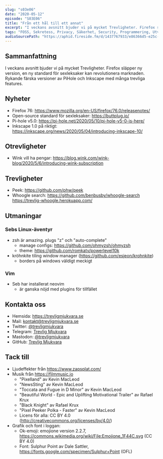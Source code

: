 ```yaml
---
slug: "s03e06"
date: "2020-05-12"
episode: "S03E06"
title: "Från ett hål till ett annat"
excerpt: "I veckans avsnitt bjuder vi på mycket Trevligheter. Firefox släpper ny version, en ny standard för sexleksaker kan revolutionera marknaden. Rykande färska versioner av PiHole och Inkscape med många trevliga features."
tags: "FOSS, Sekretess, Privacy, Säkerhet, Security, Programmering, Utveckling, RaspberryPi, PinePhone, Technology, Linux, Open Source, git, vim, buttplug, firefox, PiHole, InkScape, neovim, buttplug.io, wink, peek, whoogle, zsh, ohmyzsh, kröhnkite, powerlevel10k"
audioSourcePath: "https://aphid.fireside.fm/d/1437767933/e86366d5-e25c-4aab-9a13-33b7144ac160/3bcac9b3-2e7f-44d7-8f4a-d612bfadbc44.mp3"
---
```


## Sammanfattning
I veckans avsnitt bjuder vi på mycket Trevligheter. Firefox släpper ny version, en ny standard för sexleksaker kan revolutionera marknaden. Rykande färska versioner av PiHole och Inkscape med många trevliga features.

## Nyheter

- Firefox 76: https://www.mozilla.org/en-US/firefox/76.0/releasenotes/
- Open-source standard för sexleksaker: https://buttplug.io/
- Pi-hole v5.0: https://pi-hole.net/2020/05/10/pi-hole-v5-0-is-here/
- Inkscape 1.0 på riktigt: https://inkscape.org/news/2020/05/04/introducing-inkscape-10/

## Otrevligheter

- Wink vill ha pengar: https://blog.wink.com/wink-blog/2020/5/6/introducing-wink-subscription

## Trevligheter
- Peek: https://github.com/phw/peek
- Whoogle search: https://github.com/benbusby/whoogle-search https://trevlig-whoogle.herokuapp.com/ 

## Utmaningar

### Sebs Linux-äventyr

- zsh är amazing. plugs "z" och "auto-complete"
  - manage configs: https://github.com/ohmyzsh/ohmyzsh
  - theme: https://github.com/romkatv/powerlevel10k
- kröhnkite tiling window manager (https://github.com/esjeon/krohnkite)
  - borders på windows väldigt meckigt

### Vim

- Seb har installerat neovim
  - är ganska nöjd med plugins för tillfället

## Kontakta oss

- Hemsida: https://trevligmjukvara.se
- Mail: kontakt@trevligmjukvara.se
- Twitter: [@trevligmjukvara](https://twitter.com/trevligmjukvara)
- Telegram: [Trevlig Mjukvara](https://t.me/trevligmjukvara)
- Mastodon: [@trevligmjukvara](https://mastodon.linuxkompis.se/@trevligmjukvara)
- GitHub: [Trevlig Mjukvara](https://github.com/trevligmjukvara)

## Tack till

- Ljudeffekter från https://www.zapsplat.com/
- Musik från https://filmmusic.io
  - "Pixelland" av Kevin MacLeod
  - "NewsSting" av Kevin MacLeod
  - "Toccata and Fugue in D Minor" av Kevin MacLeod
  - "Beautiful World - Epic and Uplifting Motivational Trailer" av Rafael Krux
  - "Black Knight" av Rafael Krux
  - "Pixel Peeker Polka - Faster" av Kevin MacLeod
  - Licens för alla: CC BY 4.0 (http://creativecommons.org/licenses/by/4.0/)
- Grafik och font i loggan:
  - Ok-emoji: emojione version 2.2.7, https://commons.wikimedia.org/wiki/File:Emojione_1F44C.svg (CC BY 4.0)
  - Font: Sulphur Point av Dale Sattler, https://fonts.google.com/specimen/Sulphur+Point (OFL)

